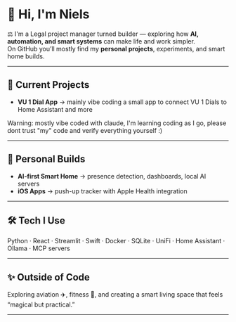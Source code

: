 # 👋 Hi, I'm Niels

⚖️ I'm a Legal project manager turned builder — exploring how **AI, automation, and smart systems** can make life and work simpler.  
On GitHub you’ll mostly find my **personal projects**, experiments, and smart home builds.

---

## 🔧 Current Projects
- **VU 1 Dial App** → mainly vibe coding a small app to connect VU 1 Dials to Home Assistant and more  

Warning: mostly vibe coded with claude, I'm learning coding as I go, please dont trust "my" code and verify everything yourself :)

---

## 🌱 Personal Builds
- **AI-first Smart Home** → presence detection, dashboards, local AI servers  
- **iOS Apps** → push-up tracker with Apple Health integration  


---

## 🛠️ Tech I Use
Python · React · Streamlit · Swift · Docker · SQLite · UniFi · Home Assistant · Ollama · MCP servers  

---

## ✨ Outside of Code
Exploring aviation ✈️, fitness 🏃, and creating a smart living space that feels “magical but practical.”  

---
